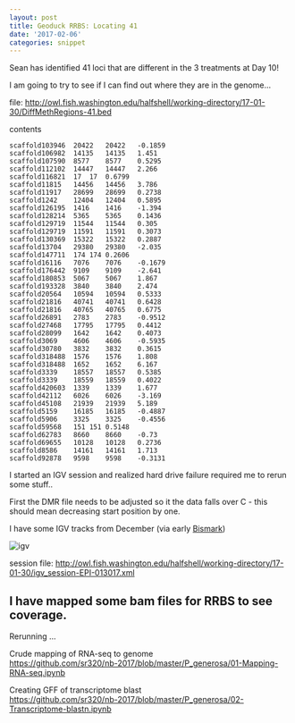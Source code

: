 ```yaml
---
layout: post
title: Geoduck RRBS: Locating 41
date: '2017-02-06'
categories: snippet
---
```


Sean has identified 41 loci that are different in the 3 treatments at Day 10!

I am going to try to see if I can find out where they are in the genome...

file: http://owl.fish.washington.edu/halfshell/working-directory/17-01-30/DiffMethRegions-41.bed

contents    

```
scaffold103946	20422	20422	-0.1859
scaffold106982	14135	14135	1.451
scaffold107590	8577	8577	0.5295
scaffold112102	14447	14447	2.266
scaffold116821	17	17	0.6799
scaffold11815	14456	14456	3.786
scaffold11917	28699	28699	0.2738
scaffold1242	12404	12404	0.5895
scaffold126195	1416	1416	-1.394
scaffold128214	5365	5365	0.1436
scaffold129719	11544	11544	0.305
scaffold129719	11591	11591	0.3073
scaffold130369	15322	15322	0.2887
scaffold13704	29380	29380	-2.035
scaffold147711	174	174	0.2606
scaffold16116	7076	7076	-0.1679
scaffold176442	9109	9109	-2.641
scaffold180853	5067	5067	1.867
scaffold193328	3840	3840	2.474
scaffold20564	10594	10594	0.5333
scaffold21816	40741	40741	0.6428
scaffold21816	40765	40765	0.6775
scaffold26891	2783	2783	-0.9512
scaffold27468	17795	17795	0.4412
scaffold28099	1642	1642	0.4073
scaffold3069	4606	4606	-0.5935
scaffold30780	3832	3832	0.3615
scaffold318488	1576	1576	1.808
scaffold318488	1652	1652	6.167
scaffold3339	18557	18557	0.5385
scaffold3339	18559	18559	0.4022
scaffold420603	1339	1339	1.677
scaffold42112	6026	6026	-3.169
scaffold45108	21939	21939	5.189
scaffold5159	16185	16185	-0.4887
scaffold5906	3325	3325	-0.4556
scaffold59568	151	151	0.5148
scaffold62783	8660	8660	-0.73
scaffold69655	10128	10128	0.2736
scaffold8586	14161	14161	1.713
scaffold92878	9598	9598	-0.3131
```




I started an IGV session and realized hard drive failure required me to rerun some stuff..


First the DMR file needs to be adjusted so it the data falls over C - this should mean decreasing start position by one.

I have some IGV tracks from December (via early [Bismark](https://github.com/sr320/nb-2017/blob/master/P_generosa/03-Bismark-SAM-IGV.ipynb))

![igv](http://eagle.fish.washington.edu/cnidarian/skitch/IGV_-_Session__http___owl_fish_washington_edu_halfshell_igv_session-EPI-010217_xml_1E4004A0.png)

session file: http://owl.fish.washington.edu/halfshell/working-directory/17-01-30/igv_session-EPI-013017.xml

I have mapped some bam files for RRBS to see coverage.
---

Rerunning ... 

Crude mapping of RNA-seq to genome     
https://github.com/sr320/nb-2017/blob/master/P_generosa/01-Mapping-RNA-seq.ipynb

Creating GFF of transcriptome blast    
https://github.com/sr320/nb-2017/blob/master/P_generosa/02-Transcriptome-blastn.ipynb



